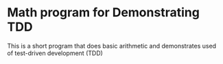 # Math program for Demonstrating TDD

This is a short program that does basic arithmetic and demonstrates used of test-driven development (TDD)